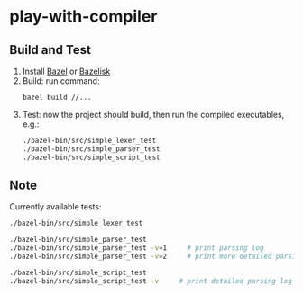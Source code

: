 # play-with-compiler

## Build and Test

1. Install [Bazel](https://docs.bazel.build/versions/master/install.html) or [Bazelisk](https://github.com/bazelbuild/bazelisk)
2. Build: run command:
   ``` bash
   bazel build //...
   ```
3. Test: now the project should build, then run the compiled executables, e.g.:
    ``` bash
    ./bazel-bin/src/simple_lexer_test
    ./bazel-bin/src/simple_parser_test
    ./bazel-bin/src/simple_script_test    
    ```

## Note

Currently available tests:

``` bash
./bazel-bin/src/simple_lexer_test

./bazel-bin/src/simple_parser_test
./bazel-bin/src/simple_parser_test -v=1     # print parsing log
./bazel-bin/src/simple_parser_test -v=2     # print more detailed parsing log

./bazel-bin/src/simple_script_test
./bazel-bin/src/simple_script_test -v     # print detailed parsing log
```

